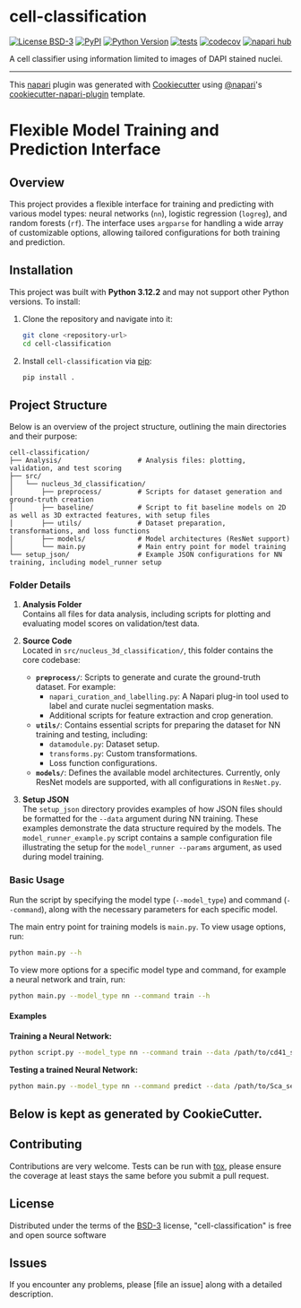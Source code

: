 # cell-classification

[![License BSD-3](https://img.shields.io/pypi/l/cell-classification.svg?color=green)](https://github.com/agreic/cell-classification/raw/main/LICENSE)
[![PyPI](https://img.shields.io/pypi/v/cell-classification.svg?color=green)](https://pypi.org/project/cell-classification)
[![Python Version](https://img.shields.io/pypi/pyversions/cell-classification.svg?color=green)](https://python.org)
[![tests](https://github.com/agreic/cell-classification/workflows/tests/badge.svg)](https://github.com/agreic/cell-classification/actions)
[![codecov](https://codecov.io/gh/agreic/cell-classification/branch/main/graph/badge.svg)](https://codecov.io/gh/agreic/cell-classification)
[![napari hub](https://img.shields.io/endpoint?url=https://api.napari-hub.org/shields/cell-classification)](https://napari-hub.org/plugins/cell-classification)

A cell classifier using information limited to images of DAPI stained nuclei.

----------------------------------

This [napari] plugin was generated with [Cookiecutter] using [@napari]'s [cookiecutter-napari-plugin] template.

<!--
Don't miss the full getting started guide to set up your new package:
https://github.com/napari/cookiecutter-napari-plugin#getting-started

and review the napari docs for plugin developers:
https://napari.org/stable/plugins/index.html
-->

# Flexible Model Training and Prediction Interface

## Overview

This project provides a flexible interface for training and predicting with various model types: neural networks (`nn`), logistic regression (`logreg`), and random forests (`rf`). The interface uses `argparse` for handling a wide array of customizable options, allowing tailored configurations for both training and prediction.

## Installation

This project was built with **Python 3.12.2** and may not support other Python versions. To install:

1. Clone the repository and navigate into it:
    ```bash
    git clone <repository-url>
    cd cell-classification
    ```

2. Install `cell-classification` via [pip]:
    ```bash
    pip install .
    ```

## Project Structure

Below is an overview of the project structure, outlining the main directories and their purpose:

```
cell-classification/
├── Analysis/                   # Analysis files: plotting, validation, and test scoring
├── src/
│   └── nucleus_3d_classification/
│       ├── preprocess/         # Scripts for dataset generation and ground-truth creation
│       ├── baseline/           # Script to fit baseline models on 2D as well as 3D extracted features, with setup files
│       ├── utils/              # Dataset preparation, transformations, and loss functions
│       ├── models/             # Model architectures (ResNet support)
│       └── main.py             # Main entry point for model training
└── setup_json/                 # Example JSON configurations for NN training, including model_runner setup
```

### Folder Details

1. **Analysis Folder**  
   Contains all files for data analysis, including scripts for plotting and evaluating model scores on validation/test data.

2. **Source Code**  
   Located in `src/nucleus_3d_classification/`, this folder contains the core codebase:
   - **`preprocess/`**: Scripts to generate and curate the ground-truth dataset. For example:
       - `napari_curation_and_labelling.py`: A Napari plug-in tool used to label and curate nuclei segmentation masks.
       - Additional scripts for feature extraction and crop generation.
   - **`utils/`**: Contains essential scripts for preparing the dataset for NN training and testing, including:
       - `datamodule.py`: Dataset setup.
       - `transforms.py`: Custom transformations.
       - Loss function configurations.
   - **`models/`**: Defines the available model architectures. Currently, only ResNet models are supported, with all configurations in `ResNet.py`.

3. **Setup JSON**  
   The `setup_json` directory provides examples of how JSON files should be formatted for the `--data` argument during NN training. These examples demonstrate the data structure required by the models. The `model_runner_example.py` script contains a sample configuration file illustrating the setup for the `model_runner --params` argument, as used during model training.

### Basic Usage

Run the script by specifying the model type (`--model_type`) and command (`--command`), along with the necessary parameters for each specific model.

The main entry point for training models is `main.py`. To view usage options, run:

```bash
python main.py --h
```

To view more options for a specific model type and command, for example a neural network and train, run:

```bash
python main.py --model_type nn --command train --h
```

#### Examples

**Training a Neural Network:**

```bash
python script.py --model_type nn --command train --data /path/to/cd41_setup.json --data_module CustomDataModule --model_class ResNet50 --max_epochs 20
```

**Testing a trained Neural Network:**

```bash
python main.py --model_type nn --command predict --data /path/to/Sca_setup.json --model_class ResNet50 --batch_size 4 --enable_progress_bar --data_module CustomDataModule --model_file /path/to/Sca1_best-f1_score-epoch=87-val_f1=0.34.ckpt --stage test --save_dir /cluster/project/schroeder/AG/CD41/results/predictions/sca1/
```


## Below is kept as generated by CookieCutter.

## Contributing

Contributions are very welcome. Tests can be run with [tox], please ensure
the coverage at least stays the same before you submit a pull request.

## License

Distributed under the terms of the [BSD-3] license,
"cell-classification" is free and open source software

## Issues

If you encounter any problems, please [file an issue] along with a detailed description.

[napari]: https://github.com/napari/napari
[Cookiecutter]: https://github.com/audreyr/cookiecutter
[@napari]: https://github.com/napari
[MIT]: http://opensource.org/licenses/MIT
[BSD-3]: http://opensource.org/licenses/BSD-3-Clause
[GNU GPL v3.0]: http://www.gnu.org/licenses/gpl-3.0.txt
[GNU LGPL v3.0]: http://www.gnu.org/licenses/lgpl-3.0.txt
[Apache Software License 2.0]: http://www.apache.org/licenses/LICENSE-2.0
[Mozilla Public License 2.0]: https://www.mozilla.org/media/MPL/2.0/index.txt
[cookiecutter-napari-plugin]: https://github.com/napari/cookiecutter-napari-plugin

[napari]: https://github.com/napari/napari
[tox]: https://tox.readthedocs.io/en/latest/
[pip]: https://pypi.org/project/pip/
[PyPI]: https://pypi.org/
